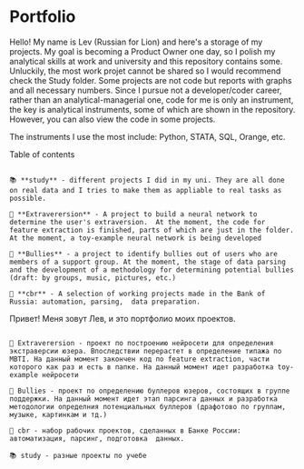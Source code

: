 # Portfolio

Hello! My name is Lev (Russian for Lion) and here's a storage of my projects. My goal is becoming a Product Owner one day, so I polish my analytical skills at work and university and this repository contains some.  Unluckily, the most work projet cannot be shared so I would recommend check the Study folder. Some projects are not code but reports with graphs and all necessary numbers. Since I pursue not a developer/coder career, rather than an analytical-managerial one, code for me is only an instrument, the key is analytical instruments, some of which are shown in the repository. However, you can also view the code in some projects.

The instruments I use the most include: Python, STATA, SQL, Orange, etc.



Table of contents
```

📚 **study** - different projects I did in my uni. They are all done on real data and I tries to make them as appliable to real tasks as possible. 

👯 **Extraverersion** - A project to build a neural network to determine the user's extraversion.  At the moment, the code for feature extraction is finished, parts of which are just in the folder. At the moment, a toy-example neural network is being developed

🤬 **Bullies** - a project to identify bullies out of users who are members of a support group. At the moment, the stage of data parsing and the development of a methodology for determining potential bullies (draft: by groups, music, pictures, etc.)

🏦 **cbr** - A selection of working projects made in the Bank of Russia: automation, parsing,  data preparation.
```






Привет! Меня зовут Лев, и это портфолио моих проектов.

```

👯 Extraverersion - проект по построению нейросети для определения экстраверсии юзера. Впоследствии перерастет в определение типажа по MBTI. На данный момент закончен код по feature extraction, части которого как раз и есть в папке. На данный момент идет разработка toy-example нейросети

🤬 Bullies - проект по определению буллеров юзеров, состоящих в группе поддержки. На данный момент идет этап парсинга данных и разработка методологии определния потенциальных буллеров (драфотово по группам, музыке, картинкам и тд.)

🏦 cbr - набор рабочих проектов, сделанных в Бaнке Poccии: автоматизация, парсинг, подготовка  данных. 

📚 study - разные проекты по учебе
```
